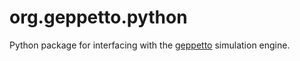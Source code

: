 # org.geppetto.python

Python package for interfacing with the [geppetto](www.geppetto.org) simulation engine.
